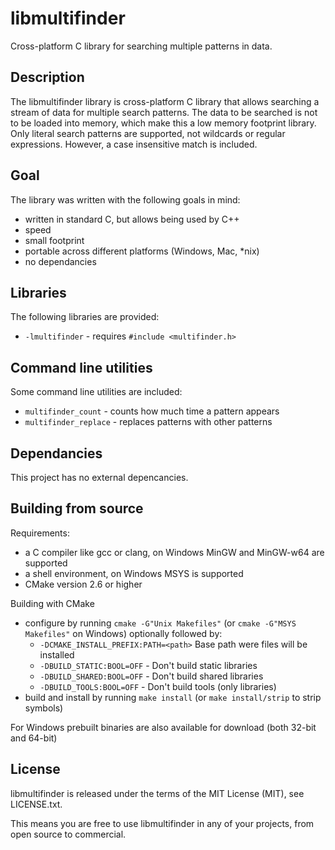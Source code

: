 libmultifinder
==========
Cross-platform C library for searching multiple patterns in data.

Description
-----------
The libmultifinder library is cross-platform C library that allows searching a stream of data for multiple search patterns.
The data to be searched is not to be loaded into memory, which make this a low memory footprint library.
Only literal search patterns are supported, not wildcards or regular expressions. However, a case insensitive match is included.

Goal
----
The library was written with the following goals in mind:
- written in standard C, but allows being used by C++
- speed
- small footprint
- portable across different platforms (Windows, Mac, *nix)
- no dependancies

Libraries
---------

The following libraries are provided:
- `-lmultifinder` - requires `#include <multifinder.h>`

Command line utilities
----------------------
Some command line utilities are included:
- `multifinder_count` - counts how much time a pattern appears
- `multifinder_replace` - replaces patterns with other patterns

Dependancies
------------
This project has no external depencancies.

Building from source
--------------------
Requirements:
- a C compiler like gcc or clang, on Windows MinGW and MinGW-w64 are supported
- a shell environment, on Windows MSYS is supported
- CMake version 2.6 or higher

Building with CMake
- configure by running `cmake -G"Unix Makefiles"` (or `cmake -G"MSYS Makefiles"` on Windows) optionally followed by:
  + `-DCMAKE_INSTALL_PREFIX:PATH=<path>` Base path were files will be installed
  + `-DBUILD_STATIC:BOOL=OFF` - Don't build static libraries
  + `-DBUILD_SHARED:BOOL=OFF` - Don't build shared libraries
  + `-DBUILD_TOOLS:BOOL=OFF` - Don't build tools (only libraries)
- build and install by running `make install` (or `make install/strip` to strip symbols)

For Windows prebuilt binaries are also available for download (both 32-bit and 64-bit)

License
-------
libmultifinder is released under the terms of the MIT License (MIT), see LICENSE.txt.

This means you are free to use libmultifinder in any of your projects, from open source to commercial.
